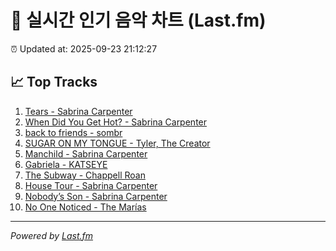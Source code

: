 # 🎵 실시간 인기 음악 차트 (Last.fm)

⏰ Updated at: 2025-09-23 21:12:27

## 📈 Top Tracks

1. [Tears - Sabrina Carpenter](https://www.last.fm/music/Sabrina+Carpenter/_/Tears)
2. [When Did You Get Hot? - Sabrina Carpenter](https://www.last.fm/music/Sabrina+Carpenter/_/When+Did+You+Get+Hot%3F)
3. [back to friends - sombr](https://www.last.fm/music/sombr/_/back+to+friends)
4. [SUGAR ON MY TONGUE - Tyler, The Creator](https://www.last.fm/music/Tyler,+The+Creator/_/SUGAR+ON+MY+TONGUE)
5. [Manchild - Sabrina Carpenter](https://www.last.fm/music/Sabrina+Carpenter/_/Manchild)
6. [Gabriela - KATSEYE](https://www.last.fm/music/KATSEYE/_/Gabriela)
7. [The Subway - Chappell Roan](https://www.last.fm/music/Chappell+Roan/_/The+Subway)
8. [House Tour - Sabrina Carpenter](https://www.last.fm/music/Sabrina+Carpenter/_/House+Tour)
9. [Nobody’s Son - Sabrina Carpenter](https://www.last.fm/music/Sabrina+Carpenter/_/Nobody%E2%80%99s+Son)
10. [No One Noticed - The Marías](https://www.last.fm/music/The+Mar%C3%ADas/_/No+One+Noticed)

---
*Powered by [Last.fm](https://www.last.fm)*
